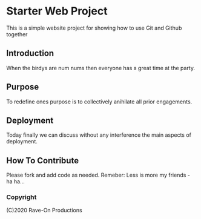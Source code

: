 # Starter Web Project

This is a simple website project for
showing how to use Git and  Github together

## Introduction

When the birdys are num nums then everyone
has a great time at the party.

## Purpose

To redefine ones purpose is to collectively
anihilate all prior engagements.

## Deployment

Today finally we can discuss without any
interference the main aspects of deployment.

## How To Contribute

Please fork and add code as needed. Remeber: Less
is more my friends - ha ha...

### Copyright

(C)2020 Rave-On Productions